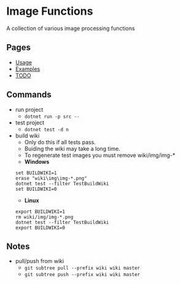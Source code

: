 # Image Functions #
A collection of various image processing functions

## Pages ##
* [Usage](../../wiki/usage)
* [Examples](../../wiki/examples)
* [TODO](../../wiki/todo)

## Commands ##
* run project
  * ```dotnet run -p src --```
* test project
  * ```dotnet test -d n```
* build wiki
  * Only do this if all tests pass.
  * Buiding the wiki may take a long time.
  * To regenerate test images you must remove wiki/img/img-*
  * **Windows**
  ```
  set BUILDWIKI=1
  erase "wiki\img\img-*.png"
  dotnet test --filter TestBuildWiki
  set BUILDWIKI=0
  ```
  * **Linux**
  ```
  export BUILDWIKI=1
  rm wiki/img/img-*.png
  dotnet test --filter TestBuildWiki
  export BUILDWIKI=0
  ```

## Notes ##
* pull/push from wiki
  * ```git subtree pull --prefix wiki wiki master```
  * ```git subtree push --prefix wiki wiki master```